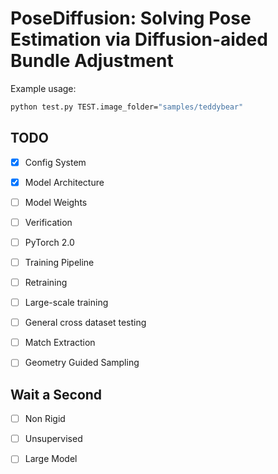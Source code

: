 # PoseDiffusion: Solving Pose Estimation via Diffusion-aided Bundle Adjustment

Example usage:

```.bash
python test.py TEST.image_folder="samples/teddybear"
```

## TODO

- [x] Config System
- [x] Model Architecture
- [ ] Model Weights
- [ ] Verification
- [ ] PyTorch 2.0
- [ ] Training Pipeline
- [ ] Retraining
- [ ] Large-scale training
- [ ] General cross dataset testing
- [ ] Match Extraction  
- [ ] Geometry Guided Sampling




## Wait a Second
- [ ] Non Rigid
- [ ] Unsupervised
- [ ] Large Model











